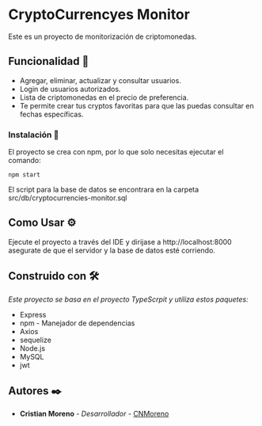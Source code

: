 
# CryptoCurrencyes Monitor

Este es un proyecto de monitorización de criptomonedas.

## Funcionalidad 🚀

- Agregar, eliminar, actualizar y consultar usuarios.
- Login de usuarios autorizados.
- Lista de criptomonedas en el precio de preferencia.
- Te permite crear tus cryptos favoritas para que las puedas consultar en fechas específicas.



### Instalación 🔧

El proyecto se crea con npm, por lo que solo necesitas ejecutar el comando:

```
npm start

```

El script para la base de datos se encontrara en la carpeta src/db/cryptocurrencies-monitor.sql

## Como Usar ⚙️

Ejecute el proyecto a través del IDE y dirijase a http://localhost:8000 asegurate de que el servidor y la base de datos esté corriendo.


## Construido con 🛠️

_Este proyecto se basa en el proyecto TypeScrpit y utiliza estos paquetes:_

* Express
* npm - Manejador de dependencias
* Axios
* sequelize
* Node.js
* MySQL
* jwt



## Autores ✒️


* **Cristian Moreno** - *Desarrollador* - [CNMoreno](https://github.com/CNMoreno)

